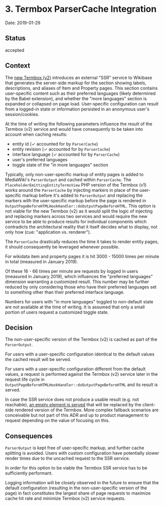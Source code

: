 # 3. Termbox ParserCache Integration

Date: 2019-01-29

## Status

accepted

## Context

The [new Termbox (v2)](https://gerrit.wikimedia.org/g/wikibase/termbox) introduces an external "SSR" service to Wikibase that generates the server-side markup for the section showing labels, descriptions, and aliases of Item and Property pages. This section contains user-specific content such as their preferred languages (likely determined by the Babel extension), and whether the "more languages" section is expanded or collapsed on page load. User-specific configuration can result from a logged-in state or information persisted in an anonymous user's session/cookies.

At the time of writing the following parameters influence the result of the Termbox (v2) service and would have consequently to be taken into account when caching results:
* entity id (✓ accounted for by `ParserCache`)
* entity revision (✓ accounted for by `ParserCache`)
* interface language (✓ accounted for by `ParserCache`)
* user's preferred languages
* toggle state of the "in more languages" section

Typically, only non-user-specific markup of entity pages is added to MediaWiki's `ParserOutput` and cached within `ParserCache`. The `PlaceholderEmittingEntityTermsView` PHP version of the Termbox (v1) works around the `ParserCache` by injecting markers in place of the user-specific markup before it's added to `ParserOutput` and replacing the markers with the user-specific markup before the page is rendered in `OutputPageBeforeHTMLHookHandler::doOutputPageBeforeHTML`. This option is not viable for the new Termbox (v2) as it would split the logic of injecting and replacing markers across two services and would require the new service to be able to produce results for individual components which contradicts the architectural reality that it itself decides what to display, not only how (cue: "application vs. renderer").

The `ParserCache` drastically reduces the time it takes to render entity pages, it should consequently be leveraged whenever possible.

For wikidata item and property pages it is hit 3000 - 15000 times per minute in total (measured in January 2019).

Of these 16 - 66 times per minute are requests by logged in users (measured in January 2019), which influences the "preferred languages" dimension warranting a customized result. This number may be further reduced by only considering those who have their preferred languages set to something other than their preferred interface language.

Numbers for users with "in more languages" toggled to non-default state are not available at the time of writing. It is assumed that only a small portion of users request a customized toggle state.

## Decision

The non-user-specific version of the Termbox (v2) is cached as part of the `ParserOutput`.

For users with a user-specific configuration identical to the default values the cached result will be served.

For users with a user-specific configuration different from the default values, a request is performed against the Termbox (v2) service later in the request life cycle in `OutputPageBeforeHTMLHookHandler::doOutputPageBeforeHTML` and its result is served.

In case the SSR service does not produce a usable result (e.g. not reachable), [an empty element is served](https://gerrit.wikimedia.org/g/mediawiki/extensions/Wikibase/+/1a2a9397df3a6df8df5db346b7e8605c97ab9e2d/view/src/Termbox/TermboxView.php#22) that will be replaced by the client-side rendered version of the Termbox. More complex fallback scenarios are conceivable but not part of this ADR and up to product management to request depending on the value of focusing on this.

## Consequences

`ParserOutput` is kept free of user-specific markup, and further cache splitting is avoided. Users with custom configuration have potentially slower render times due to the uncached request to the SSR service.

In order for this option to be viable the Termbox SSR service has to be sufficiently performant.

Logging information will be closely observed in the future to ensure that the default configuration (resulting in the non-user-specific version of the page) in fact constitutes the largest share of page requests to maximize cache hit rate and minimize Termbox (v2) service requests.
